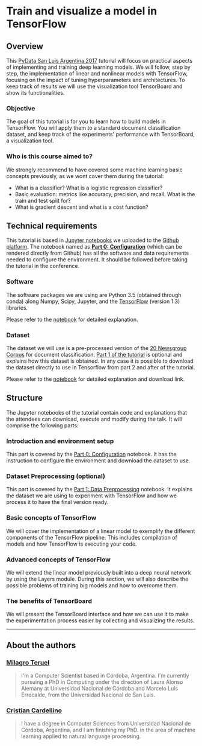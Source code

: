 # Train and visualize a model in TensorFlow

## Overview

This [PyData San Luis Argentina
2017](https://pydata.org/sanluis2017/schedule/presentation/1/) tutorial will
focus on practical aspects of implementing and training deep learning models.
We will follow, step by step, the implementation of linear and nonlinear models
with TensorFlow, focusing on the impact of tuning hyperparameters and
architectures. To keep track of results we will use the visualization tool
TensorBoard and show its functionalities.

### Objective

The goal of this tutorial is for you to learn how to build models in
TensorFlow. You will apply them to a standard document classification dataset,
and keep track of the experiments' performance with TensorBoard, a
visualization tool. 

### Who is this course aimed to?

We strongly recommend to have covered some machine learning basic concepts
previously, as we wont cover them during the tutorial:

- What is a classifier? What is a logistic regression classifier?
- Basic evaluation: metrics like accuracy, precision, and recall. What is the
  train and test split for?
- What is gradient descent and what is a cost function?

## Technical requirements

This tutorial is based in [Jupyter notebooks](http://jupyter.org/) we uploaded
to the [Github platform](https://github.com/PLN-FaMAF/tensorflowTutorial2017).
The notebook named as [**Part 0:
Configuration**](https://github.com/PLN-FaMAF/tensorflowTutorial2017/blob/master/tensorflow_tutorial_0.ipynb)
(which can be rendered directly from Github) has all the software and data
requirements needed to configure the environment. It should be followed before
taking the tutorial in the conference.

### Software

The software packages we are using are Python 3.5 (obtained through conda)
along Numpy, Scipy, Jupyter, and the
[TensorFlow](https://www.tensorflow.org/versions/r1.3/install/) (version 1.3)
libraries. 

Please refer to the
[notebook](https://github.com/PLN-FaMAF/tensorflowTutorial2017/blob/master/tensorflow_tutorial_0.ipynb)
for detailed explanation.

### Dataset

The dataset we will use is a pre-processed version of the [20 Newsgroup
Corpus](http://qwone.com/~jason/20Newsgroups/) for document classification.
[Part 1 of the
tutorial](https://github.com/PLN-FaMAF/tensorflowTutorial2017/blob/master/tensorflow_tutorial_1.ipynb)
is optional and explains how this dataset is obtained.  In any case it is
possible to download the dataset directly to use in Tensorflow from part 2 and
after of the tutorial.

Please refer to the
[notebook](https://github.com/PLN-FaMAF/tensorflowTutorial2017/blob/master/tensorflow_tutorial_0.ipynb)
for detailed explanation and download link.

## Structure

The Jupyter notebooks of the tutorial contain code and explanations that the
attendees can download, execute and modify during the talk. It will comprise
the following parts:

### Introduction and environment setup

This part is covered by the [Part 0:
Configuration](https://github.com/PLN-FaMAF/tensorflowTutorial2017/blob/master/tensorflow_tutorial_0.ipynb)
notebook. It has the instruction to configure the environment and download the
dataset to use.

### Dataset Preprocessing (optional)

This part is covered by the [Part 1: Data
Preprocessing](https://github.com/PLN-FaMAF/tensorflowTutorial2017/blob/master/tensorflow_tutorial_1.ipynb)
notebook. It explains the dataset we are using to experiment with TensorFlow
and how we process it to have the final version ready.

### Basic concepts of TensorFlow

We will cover the implementation of a linear model to exemplify the different
components of the TensorFlow pipeline. This includes compilation of models and
how TensorFlow is executing your code.

### Advanced concepts of TensorFlow

We will extend the linear model previously built into a deep neural network by
using the Layers module. During this section, we will also describe
the possible problems of training big models and how to overcome them.

### The benefits of TensorBoard

We will present the TensorBoard interface and how we can use it to make the
experimentation process easier by collecting and visualizing the results.

---

## About the authors

### [Milagro Teruel](https://cs.famaf.unc.edu.ar/~mteruel/)

> I'm a Computer Scientist based in Córdoba, Argentina. I'm currently pursuing a
> PhD in Computing under the direction of Laura Alonso Alemany at Universidad
> Nacional de Córdoba and Marcelo Luis Errecalde, from the Universidad Nacional
> de San Luis. 

### [Cristian Cardellino](http://crscardellino.me)

> I have a degree in Computer Sciences from Universidad Nacional de Córdoba,
> Argentina, and I am finishing my PhD. in the area of machine learning applied
> to natural language processing.


